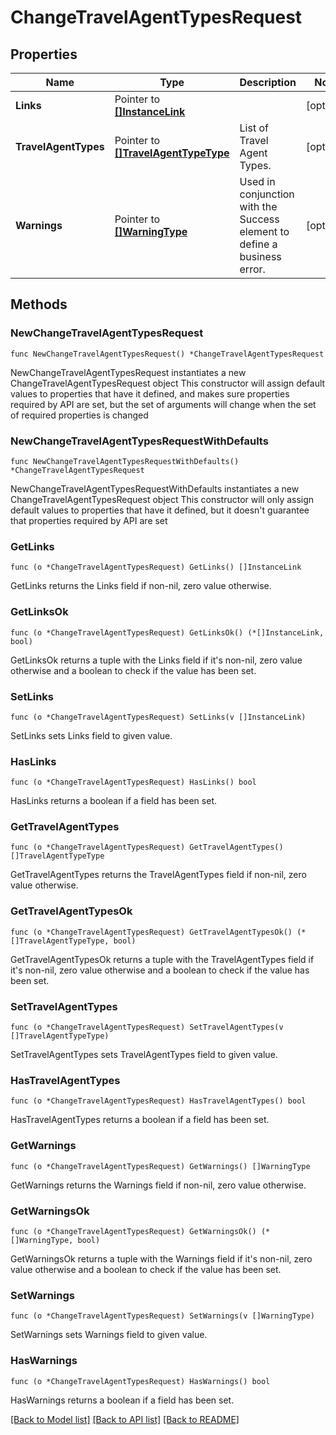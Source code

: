 # ChangeTravelAgentTypesRequest

## Properties

Name | Type | Description | Notes
------------ | ------------- | ------------- | -------------
**Links** | Pointer to [**[]InstanceLink**](InstanceLink.md) |  | [optional] 
**TravelAgentTypes** | Pointer to [**[]TravelAgentTypeType**](TravelAgentTypeType.md) | List of Travel Agent Types. | [optional] 
**Warnings** | Pointer to [**[]WarningType**](WarningType.md) | Used in conjunction with the Success element to define a business error. | [optional] 

## Methods

### NewChangeTravelAgentTypesRequest

`func NewChangeTravelAgentTypesRequest() *ChangeTravelAgentTypesRequest`

NewChangeTravelAgentTypesRequest instantiates a new ChangeTravelAgentTypesRequest object
This constructor will assign default values to properties that have it defined,
and makes sure properties required by API are set, but the set of arguments
will change when the set of required properties is changed

### NewChangeTravelAgentTypesRequestWithDefaults

`func NewChangeTravelAgentTypesRequestWithDefaults() *ChangeTravelAgentTypesRequest`

NewChangeTravelAgentTypesRequestWithDefaults instantiates a new ChangeTravelAgentTypesRequest object
This constructor will only assign default values to properties that have it defined,
but it doesn't guarantee that properties required by API are set

### GetLinks

`func (o *ChangeTravelAgentTypesRequest) GetLinks() []InstanceLink`

GetLinks returns the Links field if non-nil, zero value otherwise.

### GetLinksOk

`func (o *ChangeTravelAgentTypesRequest) GetLinksOk() (*[]InstanceLink, bool)`

GetLinksOk returns a tuple with the Links field if it's non-nil, zero value otherwise
and a boolean to check if the value has been set.

### SetLinks

`func (o *ChangeTravelAgentTypesRequest) SetLinks(v []InstanceLink)`

SetLinks sets Links field to given value.

### HasLinks

`func (o *ChangeTravelAgentTypesRequest) HasLinks() bool`

HasLinks returns a boolean if a field has been set.

### GetTravelAgentTypes

`func (o *ChangeTravelAgentTypesRequest) GetTravelAgentTypes() []TravelAgentTypeType`

GetTravelAgentTypes returns the TravelAgentTypes field if non-nil, zero value otherwise.

### GetTravelAgentTypesOk

`func (o *ChangeTravelAgentTypesRequest) GetTravelAgentTypesOk() (*[]TravelAgentTypeType, bool)`

GetTravelAgentTypesOk returns a tuple with the TravelAgentTypes field if it's non-nil, zero value otherwise
and a boolean to check if the value has been set.

### SetTravelAgentTypes

`func (o *ChangeTravelAgentTypesRequest) SetTravelAgentTypes(v []TravelAgentTypeType)`

SetTravelAgentTypes sets TravelAgentTypes field to given value.

### HasTravelAgentTypes

`func (o *ChangeTravelAgentTypesRequest) HasTravelAgentTypes() bool`

HasTravelAgentTypes returns a boolean if a field has been set.

### GetWarnings

`func (o *ChangeTravelAgentTypesRequest) GetWarnings() []WarningType`

GetWarnings returns the Warnings field if non-nil, zero value otherwise.

### GetWarningsOk

`func (o *ChangeTravelAgentTypesRequest) GetWarningsOk() (*[]WarningType, bool)`

GetWarningsOk returns a tuple with the Warnings field if it's non-nil, zero value otherwise
and a boolean to check if the value has been set.

### SetWarnings

`func (o *ChangeTravelAgentTypesRequest) SetWarnings(v []WarningType)`

SetWarnings sets Warnings field to given value.

### HasWarnings

`func (o *ChangeTravelAgentTypesRequest) HasWarnings() bool`

HasWarnings returns a boolean if a field has been set.


[[Back to Model list]](../README.md#documentation-for-models) [[Back to API list]](../README.md#documentation-for-api-endpoints) [[Back to README]](../README.md)


